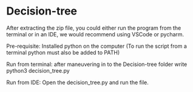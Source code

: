 # Decision-tree

After extracting the zip file, you could either run the program from the
terminal or in an IDE, we would recommend using VSCode or pycharm.

Pre-requisite: Installed python on the computer (To run the script from a terminal python must also be added to PATH)

Run from terminal: after maneuvering in to the Decision-tree folder write
python3 decision_tree.py

Run from IDE: Open the decision_tree.py and run the file.

